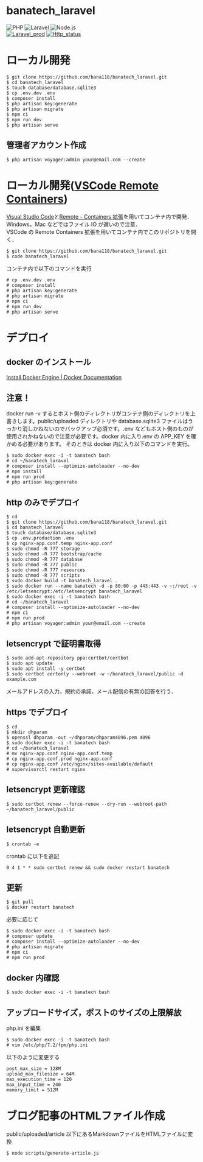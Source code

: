 # banatech_laravel
![PHP](https://img.shields.io/static/v1?label=php&message=v7.2&color=474A8A&logo=php)
![Laravel](https://img.shields.io/static/v1?label=Laravel&message=v6.0&color=F05340&logo=laravel)
![Node.js](https://img.shields.io/static/v1?label=Node.js&message=v12.16.3&color=339933&logo=node.js)  
[![Laravel_prod](https://github.com/bana118/banatech_laravel/workflows/Laravel_prod/badge.svg)](https://github.com/bana118/banatech_laravel/actions?query=workflow%3ALaravel_prod)
[![Http_status](https://github.com/bana118/banatech_laravel/workflows/Http_status/badge.svg)](https://github.com/bana118/banatech_laravel/actions?query=workflow%3AHttp_status)

# ローカル開発

```
$ git clone https://github.com/bana118/banatech_laravel.git
$ cd banatech_laravel
$ touch database/database.sqlite3
$ cp .env.dev .env
$ composer install
$ php artisan key:generate
$ php artisan migrate
$ npm ci
$ npm run dev
$ php artisan serve
```

## 管理者アカウント作成

```
$ php artisan voyager:admin your@email.com --create
```

# ローカル開発([VSCode Remote Containers](https://code.visualstudio.com/docs/remote/containers))

[Visual Studio Code](https://azure.microsoft.com/ja-jp/products/visual-studio-code/)と[Remote \- Containers 拡張](https://marketplace.visualstudio.com/items?itemName=ms-vscode-remote.remote-containers)を用いてコンテナ内で開発．  
Windows，Mac などではファイル IO が遅いので注意．  
VSCode の Remote Containers 拡張を用いてコンテナ内でこのリポジトリを開く．

```
$ git clone https://github.com/bana118/banatech_laravel.git
$ code banatech_laravel
```

コンテナ内で以下のコマンドを実行

```
# cp .env.dev .env
# composer install
# php artisan key:generate
# php artisan migrate
# npm ci
# npm run dev
# php artisan serve
```

# デプロイ

## docker のインストール

[Install Docker Engine \| Docker Documentation](https://docs.docker.com/engine/install/)

## 注意！

docker run -v するとホスト側のディレクトリがコンテナ側のディレクトリを上書きします。public/uploaded ディレクトリや database.sqlite3 ファイルはうっかり消しかねないのでバックアップ必須です。.env などもホスト側のものが使用されかねないので注意が必要です。docker 内に入り.env の APP_KEY を確かめる必要があります。
そのときは docker 内に入り以下のコマンドを実行。

```
$ sudo docker exec -i -t banatech bash
# cd ~/banatech_laravel
# composer install --optimize-autoloader --no-dev
# npm install
# npm run prod
# php artisan key:generate
```

## http のみでデプロイ

```
$ cd
$ git clone https://github.com/bana118/banatech_laravel.git
$ cd banatech_laravel
$ touch database/database.sqlite3
$ cp .env.production .env
$ cp nginx-app.conf.temp nginx-app.conf
$ sudo chmod -R 777 storage
$ sudo chmod -R 777 bootstrap/cache
$ sudo chmod -R 777 database
$ sudo chmod -R 777 public
$ sudo chmod -R 777 resources
$ sudo chmod -R 777 scripts
$ sudo docker build -t banatech_laravel .
$ sudo docker run --name banatech -d -p 80:80 -p 443:443 -v ~:/root -v /etc/letsencrypt:/etc/letsencrypt banatech_laravel
$ sudo docker exec -i -t banatech bash
# cd ~/banatech_laravel
# composer install --optimize-autoloader --no-dev
# npm ci
# npm run prod
# php artisan voyager:admin your@email.com --create
```

## letsencrypt で証明書取得

```
$ sudo add-apt-repository ppa:certbot/certbot
$ sudo apt update
$ sudo apt install -y certbot
$ sudo certbot certonly --webroot -w ~/banatech_laravel/public -d example.com
```

メールアドレスの入力，規約の承諾，メール配信の有無の回答を行う．

## https でデプロイ

```
$ cd
$ mkdir dhparam
$ openssl dhparam -out ~/dhparam/dhparam4096.pem 4096
$ sudo docker exec -i -t banatech bash
# cd ~/banatech_laravel
# mv nginx-app.conf nginx-app.conf.temp
# cp nginx-app.conf.prod nginx-app.conf
# cp nginx-app.conf /etc/nginx/sites-available/default
# supervisorctl restart nginx
```

## letsencrypt 更新確認

```
$ sudo certbot renew --force-renew --dry-run --webroot-path ~/banatech_laravel/public
```

## letsencrypt 自動更新

```
$ crontab -e
```

crontab に以下を追記

```
0 4 1 * * sudo certbot renew && sudo docker restart banatech
```

## 更新

```
$ git pull
$ docker restart banatech
```

必要に応じて

```
$ sudo docker exec -i -t banatech bash
# composer update
# composer install --optimize-autoloader --no-dev
# php artisan migrate
# npm ci
# npm run prod
```

## docker 内確認

```
$ sudo docker exec -i -t banatech bash
```

## アップロードサイズ，ポストのサイズの上限解放

php.ini を編集

```
$ sudo docker exec -i -t banatech bash
# vim /etc/php/7.2/fpm/php.ini
```

以下のように変更する

```
post_max_size = 128M
upload_max_filesize = 64M
max_execution_time = 120
max_input_time = 240
memory_limit = 512M
```

# ブログ記事のHTMLファイル作成
public/uploaded/article 以下にあるMarkdownファイルをHTMLファイルに変換

```
$ node scripts/generate-article.js
```
